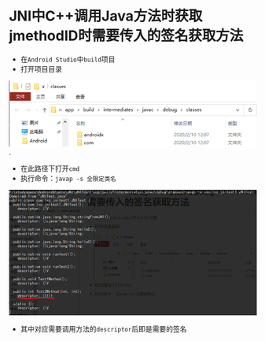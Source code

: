 # JNI中C++调用Java方法时获取jmethodID时需要传入的签名获取方法

- 在`Android Studio`中`build`项目
- 打开项目目录

![](photo\数据类型签名获取目录.png).

- 在此路径下打开`cmd`
- 执行命令：`javap -s 全限定类名`

![](photo\获取数据类型签名命令执行结果.png)

- 其中对应需要调用方法的`descriptor`后即是需要的签名